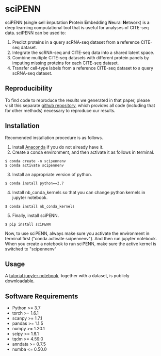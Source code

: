 # sciPENN

sciPENN (**s**ingle **c**ell **i**mputation **P**rotein **E**mbedding **N**eural **N**etwork) is a deep learning computational tool that is useful for analyses of CITE-seq data. sciPENN can be used to:

1. Predict proteins in a query scRNA-seq dataset from a reference CITE-seq dataset.
2. Integrate the scRNA-seq and CITE-seq data into a shared latent space.
3. Combine multiple CITE-seq datasets with different protein panels by imputing missing proteins for each CITE-seq dataset.
4. Transfer cell-type labels from a reference CITE-seq dataset to a query scRNA-seq dataset.

## Reproducibility

To find code to reproduce the results we generated in that paper, please visit this separate [github repository](https://github.com/jlakkis/sciPENN_codes), which provides all code (including that for other methods) necessary to reproduce our results.

## Installation

Recomended installation procedure is as follows. 

1. Install [Anaconda](https://www.anaconda.com/products/individual) if you do not already have it. 
2. Create a conda environment, and then activate it as follows in terminal.

```
$ conda create -n scipennenv
$ conda activate scipennenv
```

3. Install an appropriate version of python.

```
$ conda install python==3.7
```

4. Install nb_conda_kernels so that you can change python kernels in jupyter notebook.

```
$ conda install nb_conda_kernels
```

5. Finally, install sciPENN.

```
$ pip install sciPENN
```

Now, to use sciPENN, always make sure you activate the environment in terminal first ("conda activate scipennenv"). And then run jupyter notebook. When you create a notebook to run sciPENN, make sure the active kernel is switched to "scipennenv"

## Usage

A [tutorial jupyter notebook](https://drive.google.com/drive/folders/1iY4s76UYNMFvF6v3XN4JxD9gM77NIxoH?usp=sharing), together with a dataset, is publicly downloadable.

## Software Requirements

- Python >= 3.7
- torch >= 1.6.1
- scanpy >= 1.7.1
- pandas >= 1.1.5
- numpy >= 1.20.1
- scipy >= 1.6.1
- tqdm >= 4.59.0
- anndata >= 0.7.5
- numba <= 0.50.0